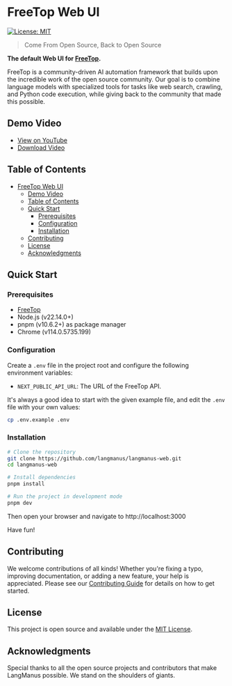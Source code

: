 # FreeTop Web UI

[![License: MIT](https://img.shields.io/badge/License-MIT-yellow.svg)](https://opensource.org/licenses/MIT)

> Come From Open Source, Back to Open Source

**The default Web UI for [FreeTop](https://github.com/Hedlen/freetop).**

FreeTop is a community-driven AI automation framework that builds upon the incredible work of the open source community. Our goal is to combine language models with specialized tools for tasks like web search, crawling, and Python code execution, while giving back to the community that made this possible.

## Demo Video

- [View on YouTube](https://youtu.be/sZCHqrQBUGk)
- [Download Video](https://github.com/langmanus/langmanus/blob/main/assets/demo.mp4)

## Table of Contents
- [FreeTop Web UI](#freetop-web-ui)
  - [Demo Video](#demo-video)
  - [Table of Contents](#table-of-contents)
  - [Quick Start](#quick-start)
    - [Prerequisites](#prerequisites)
    - [Configuration](#configuration)
    - [Installation](#installation)
  - [Contributing](#contributing)
  - [License](#license)
  - [Acknowledgments](#acknowledgments)

## Quick Start

### Prerequisites

- [FreeTop](https://github.com/Hedlen/freetop)
- Node.js (v22.14.0+)
- pnpm (v10.6.2+) as package manager
- Chrome (v114.0.5735.199)

### Configuration

Create a `.env` file in the project root and configure the following environment variables:

- `NEXT_PUBLIC_API_URL`: The URL of the FreeTop API.

It's always a good idea to start with the given example file, and edit the `.env` file with your own values:

```bash
cp .env.example .env
```

### Installation

```bash
# Clone the repository
git clone https://github.com/langmanus/langmanus-web.git
cd langmanus-web

# Install dependencies
pnpm install

# Run the project in development mode
pnpm dev
```

Then open your browser and navigate to http://localhost:3000

Have fun!

## Contributing

We welcome contributions of all kinds! Whether you're fixing a typo, improving documentation, or adding a new feature, your help is appreciated. Please see our [Contributing Guide](CONTRIBUTING.md) for details on how to get started.

## License

This project is open source and available under the [MIT License](LICENSE).

## Acknowledgments

Special thanks to all the open source projects and contributors that make LangManus possible. We stand on the shoulders of giants.
